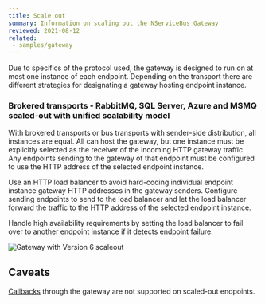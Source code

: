 ```yaml
---
title: Scale out
summary: Information on scaling out the NServiceBus Gateway
reviewed: 2021-08-12
related:
 - samples/gateway
---
```


Due to specifics of the protocol used, the gateway is designed to run on at most one instance of each endpoint. Depending on the transport there are different strategies for designating a gateway hosting endpoint instance.

### Brokered transports - RabbitMQ, SQL Server, Azure and MSMQ scaled-out with unified scalability model

With brokered transports or bus transports with sender-side distribution, all instances are equal. All can host the gateway, but one instance must be explicitly selected as the receiver of the incoming HTTP gateway traffic. Any endpoints sending to the gateway of that endpoint must be configured to use the HTTP address of the selected endpoint instance.

Use an HTTP load balancer to avoid hard-coding individual endpoint instance gateway HTTP addresses in the gateway senders. Configure sending endpoints to send to the load balancer and let the load balancer forward the traffic to the HTTP address of the selected endpoint instance.

Handle high availability requirements by setting the load balancer to fail over to another endpoint instance if it detects endpoint failure.

![Gateway with Version 6 scaleout](/nservicebus/gateway/scaleoutv6.png 'width=400')

## Caveats

[Callbacks](/nservicebus/messaging/callbacks.md) through the gateway are not supported on scaled-out endpoints.
